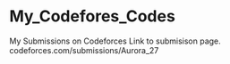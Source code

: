 # My_Codefores_Codes
My Submissions on Codeforces 
Link to submisison page. codeforces.com/submissions/Aurora_27
